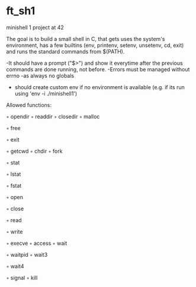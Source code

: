 # ft_sh1
minishell 1 project at 42

The goal is to build a small shell in C, that gets uses the system's environment, has a few builtins (env, printenv, setenv, unsetenv, cd, exit) and runs the standard commands from $(PATH).

-It should have a prompt ("$>") and show it everytime after the previous commands are done running, not before.
-Errors must be managed without errno
-as always no globals
- should create custom env if no environment is available (e.g. if its run using 'env -i ./minishell1')

Allowed functions:

◦ opendir ◦ readdir ◦ closedir ◦ malloc

◦ free

◦ exit

◦ getcwd ◦ chdir ◦ fork

◦ stat

◦ lstat

◦ fstat

◦ open

◦ close

◦ read

◦ write

◦ execve ◦ access ◦ wait

◦ waitpid ◦ wait3

◦ wait4

◦ signal ◦ kill
